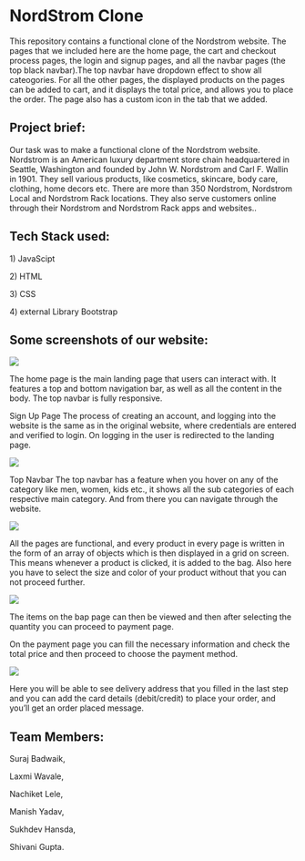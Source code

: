  <h1>NordStrom Clone</h1>
 
<p>This repository contains a functional clone of the Nordstrom website. The pages that we included here are the home page, the cart and checkout process pages, the login and signup pages, and all the navbar pages (the top black navbar).The top navbar have dropdown effect to show all cateogories. For all the other pages, the displayed products on the pages can be added to cart, and it displays the total price, and allows you to place the order. The page also has a custom icon in the tab that we added.</p>


<h2>Project brief:</h2>

Our task was to make a functional clone of the Nordstrom website. Nordstrom is an American luxury department store chain headquartered in Seattle, Washington and founded by John W. Nordstrom and Carl F. Wallin in 1901. They sell various products, like cosmetics, skincare, body care, clothing, home decors etc. There are more than 350 Nordstrom, Nordstrom Local and Nordstrom Rack locations. They also serve customers online through their Nordstrom and Nordstrom Rack apps and websites..


<h2>Tech Stack used:</h2>
<p>1) JavaScipt</p>
<p>2) HTML</p>
<p>3) CSS</p>
<p>4) external Library Bootstrap</p>


<h2>Some screenshots of our website:</h2>



<img src="https://miro.medium.com/max/875/1*FavcUcPGwM2W8dszG7Dn-g.png"/>


The home page is the main landing page that users can interact with. It features a top and bottom navigation bar, as well as all the content in the body. The top navbar is fully responsive.


Sign Up Page
The process of creating an account, and logging into the website is the same as in the original website, where credentials are entered and verified to login. On logging in the user is redirected to the landing page.

<img src="https://miro.medium.com/max/875/1*xvFU2NClnjO8ZddAZKDrCw.png"/>



Top Navbar
The top navbar has a feature when you hover on any of the category like men, women, kids etc., it shows all the sub categories of each respective main category. And from there you can navigate through the website.

<img src="https://miro.medium.com/max/2400/1*Xj0Oog3F_nWu5BXhGoNT6A.png"/>



All the pages are functional, and every product in every page is written in the form of an array of objects which is then displayed in a grid on screen. This means whenever a product is clicked, it is added to the bag. Also here you have to select the size and color of your product without that you can not proceed further.


<img src="https://miro.medium.com/max/2400/1*I5zHDEEHAmw6xAF_3Q28qg.png"/>


The items on the bap page can then be viewed and then after selecting the quantity you can proceed to payment page.



On the payment page you can fill the necessary information and check the total price and then proceed to choose the payment method.

<img src="https://miro.medium.com/max/875/1*LXAqZoZvRKL4dAnOAil95w.png"/>


Here you will be able to see delivery address that you filled in the last step and you can add the card details (debit/credit) to place your order, and you’ll get an order placed message.

<h2>Team Members:</h2>

Suraj Badwaik,

Laxmi Wavale,

Nachiket Lele,

Manish Yadav,

Sukhdev Hansda,

Shivani Gupta.
